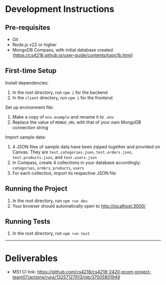 # Development Instructions

## Pre-requisites

- Git
- Node.js v22 or higher
- MongoDB Compass, with initial database created
  (<https://cs4218.github.io/user-guide/contents/topic1b.html>)

## First-time Setup

Install dependencies:

1. In the root directory, run `npm i` for the backend
1. In the `client` directory, run `npm i` for the frontend

Set up environment file:

1. Make a copy of `env.example` and rename it to `.env`
1. Replace the value of `MONGO_URL` with that of your own MongoDB connection string

Import sample data:

1. 4 JSON files of sample data have been zipped together and provided on Canvas. They are `test.categories.json`, `test.orders.json`, `test.products.json`, and `test.users.json`
1. In Compass, create 4 collections in your database accordingly: `categories`, `orders`, `products`, `users`
1. For each collection, import its respective JSON file

## Running the Project

1. In the root directory, run `npm run dev`
1. Your browser should automatically open to <http://localhost:3000/>

## Running Tests

1. In the root directory, run `npm run test`

---

# Deliverables

- MS1 CI link: <https://github.com/cs4218/cs4218-2420-ecom-project-team07/actions/runs/13257127913/job/37005801949>
